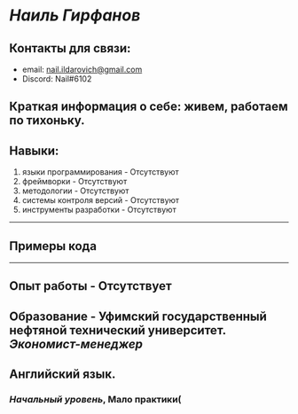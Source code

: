 # *Наиль Гирфанов*

## Контакты для связи: 
- email: nail.ildarovich@gmail.com
- Discord: Nail#6102

## Краткая информация о себе: живем, работаем по тихоньку.

## Навыки: 
1. языки программирования  - Отсутствуют
2. фреймворки  - Отсутствуют
3. методологии - Отсутствуют
4. системы контроля версий - Отсутствуют
5. инструменты разработки - Отсутствуют

******************
## Примеры кодa
------------------

## Опыт работы  - Отсутствует
## Образование - Уфимский государственный нефтяной технический университет. _Экономист-менеджер_

## Английский язык. 
### _Начальный уровень_, Мало практики( 
